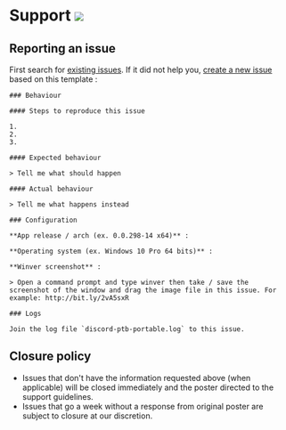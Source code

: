# Support [![](https://isitmaintained.com/badge/resolution/portapps/discord-ptb-portable.svg)](https://isitmaintained.com/project/portapps/discord-ptb-portable)

## Reporting an issue

First search for [existing issues](https://github.com/portapps/discord-ptb-portable/issues?utf8=%E2%9C%93&q=). If it did not help you, [create a new issue](https://github.com/portapps/discord-ptb-portable/issues/new) based on this template :

```
### Behaviour

#### Steps to reproduce this issue

1.
2.
3.

#### Expected behaviour

> Tell me what should happen

#### Actual behaviour

> Tell me what happens instead

### Configuration

**App release / arch (ex. 0.0.298-14 x64)** :

**Operating system (ex. Windows 10 Pro 64 bits)** :

**Winver screenshot** :

> Open a command prompt and type winver then take / save the screenshot of the window and drag the image file in this issue. For example: http://bit.ly/2vA5sxR

### Logs

Join the log file `discord-ptb-portable.log` to this issue.
```

## Closure policy

* Issues that don't have the information requested above (when applicable) will be closed immediately and the poster directed to the support guidelines.
* Issues that go a week without a response from original poster are subject to closure at our discretion.
